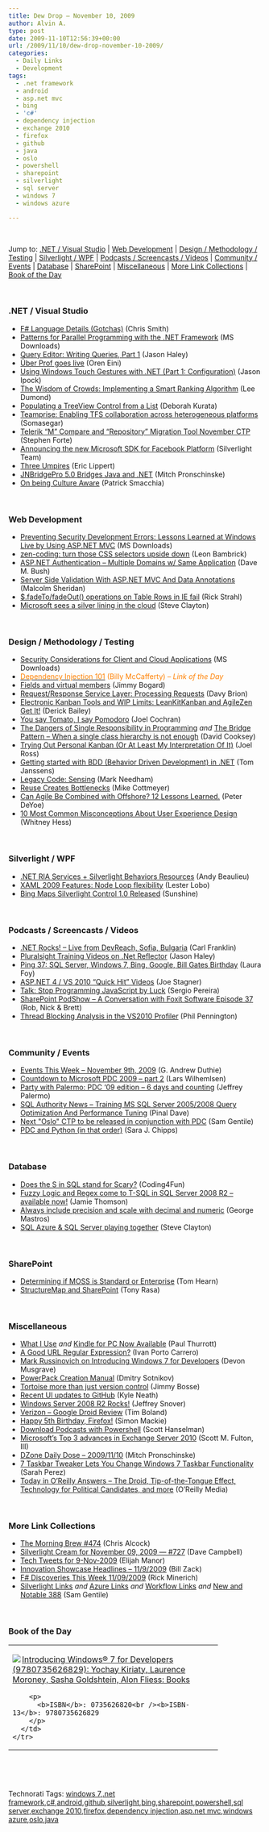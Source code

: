 ```yaml
---
title: Dew Drop – November 10, 2009
author: Alvin A.
type: post
date: 2009-11-10T12:56:39+00:00
url: /2009/11/10/dew-drop-november-10-2009/
categories:
  - Daily Links
  - Development
tags:
  - .net framework
  - android
  - asp.net mvc
  - bing
  - 'c#'
  - dependency injection
  - exchange 2010
  - firefox
  - github
  - java
  - oslo
  - powershell
  - sharepoint
  - silverlight
  - sql server
  - windows 7
  - windows azure

---
```

&#160;

Jump to: [.NET / Visual Studio][1] | [Web Development][2] | [Design / Methodology / Testing][3] | [Silverlight / WPF][4] | [Podcasts / Screencasts / Videos][5] | [Community / Events][6] | [Database][7] | [SharePoint][8] | [Miscellaneous][9] | [More Link Collections][10] | [Book of the Day][11] 

&#160;

### <a name="dotnet"></a>.NET / Visual Studio

  * [F# Language Details (Gotchas)][12] (Chris Smith) 
  * [Patterns for Parallel Programming with the .NET Framework][13] (MS Downloads) 
  * [Query Editor: Writing Queries, Part 1][14] (Jason Haley) 
  * [Über Prof goes live][15] (Oren Eini) 
  * [Using Windows Touch Gestures with .NET (Part 1: Configuration)][16] (Jason Ipock) 
  * [The Wisdom of Crowds: Implementing a Smart Ranking Algorithm][17] (Lee Dumond) 
  * [Populating a TreeView Control from a List][18] (Deborah Kurata) 
  * [Teamprise: Enabling TFS collaboration across heterogeneous platforms][19] (Somasegar) 
  * [Telerik “M” Compare and “Repository” Migration Tool November CTP][20] (Stephen Forte) 
  * [Announcing the new Microsoft SDK for Facebook Platform][21] (Silverlight Team) 
  * [Three Umpires][22] (Eric Lippert) 
  * [JNBridgePro 5.0 Bridges Java and .NET][23] (Mitch Pronschinske) 
  * [On being Culture Aware][24] (Patrick Smacchia) 

&#160;

### <a name="web"></a>Web Development

  * [Preventing Security Development Errors: Lessons Learned at Windows Live by Using ASP.NET MVC][25] (MS Downloads) 
  * [zen-coding: turn those CSS selectors upside down][26] (Leon Bambrick) 
  * [ASP.NET Authentication – Multiple Domains w/ Same Application][27] (Dave M. Bush) 
  * [Server Side Validation With ASP.NET MVC And Data Annotations][28] (Malcolm Sheridan) 
  * [$.fadeTo/fadeOut() operations on Table Rows in IE fail][29] (Rick Strahl) 
  * [Microsoft sees a silver lining in the cloud][30] (Steve Clayton) 

&#160;

### <a name="design"></a>Design / Methodology / Testing

  * [Security Considerations for Client and Cloud Applications][31] (MS Downloads) 
  * [<font color="#ff8000">Dependency Injection 101</font>][32] <font color="#ff8000">(Billy McCafferty) <em>– Link of the Day</em></font> 
  * [Fields and virtual members][33] (Jimmy Bogard) 
  * [Request/Response Service Layer: Processing Requests][34] (Davy Brion) 
  * [Electronic Kanban Tools and WIP Limits: LeanKitKanban and AgileZen Get It!][35] (Derick Bailey) 
  * [You say Tomato, I say Pomodoro][36] (Joel Cochran) 
  * [The Dangers of Single Responsibility in Programming][37] _and_&#160;[The Bridge Pattern – When a single class hierarchy is not enough][38] (David Cooksey) 
  * [Trying Out Personal Kanban (Or At Least My Interpretation Of It)][39] (Joel Ross) 
  * [Getting started with BDD (Behavior Driven Development) in .NET][40] (Tom Janssens) 
  * [Legacy Code: Sensing][41] (Mark Needham) 
  * [Reuse Creates Bottlenecks][42] (Mike Cottmeyer) 
  * [Can Agile Be Combined with Offshore? 12 Lessons Learned.][43] (Peter DeYoe)
  * [10 Most Common Misconceptions About User Experience Design][44] (Whitney Hess)

&#160;

### <a name="silverlight"></a>Silverlight / WPF

  * [.NET RIA Services + Silverlight Behaviors Resources][45] (Andy Beaulieu) 
  * [XAML 2009 Features: Node Loop flexibility][46] (Lester Lobo) 
  * [Bing Maps Silverlight Control 1.0 Released][47] (Sunshine) 

&#160;

### <a name="podcasts"></a>Podcasts / Screencasts / Videos

  * [.NET Rocks! &#8211; Live from DevReach, Sofia, Bulgaria][48] (Carl Franklin) 
  * [Pluralsight Training Videos on .Net Reflector][49] (Jason Haley) 
  * [Ping 37: SQL Server, Windows 7, Bing, Google, Bill Gates Birthday][50] (Laura Foy) 
  * [ASP.NET 4 / VS 2010 “Quick Hit” Videos][51] (Joe Stagner) 
  * [Talk: Stop Programming JavaScript by Luck][52] (Sergio Pereira) 
  * [SharePoint PodShow &#8211; A Conversation with Foxit Software Episode 37][53] (Rob, Nick & Brett) 
  * [Thread Blocking Analysis in the VS2010 Profiler][54] (Phil Pennington) 

&#160;

### <a name="events"></a>Community / Events

  * [Events This Week – November 9th, 2009][55] (G. Andrew Duthie) 
  * [Countdown to Microsoft PDC 2009 – part 2][56] (Lars Wilhemlsen) 
  * [Party with Palermo: PDC ‘09 edition – 6 days and counting][57] (Jeffrey Palermo) 
  * [SQL Authority News – Training MS SQL Server 2005/2008 Query Optimization And Performance Tuning][58] (Pinal Dave) 
  * [Next "Oslo" CTP to be released in conjunction with PDC][59] (Sam Gentile) 
  * [PDC and Python (in that order)][60] (Sara J. Chipps) 

&#160;

### <a name="db"></a>Database

  * [Does the S in SQL stand for Scary?][61] (Coding4Fun) 
  * [Fuzzy Logic and Regex come to T-SQL in SQL Server 2008 R2 – available now!][62] (Jamie Thomson) 
  * [Always include precision and scale with decimal and numeric][63] (George Mastros) 
  * [SQL Azure & SQL Server playing together][64] (Steve Clayton) 

&#160;

### <a name="sp"></a>SharePoint

  * [Determining if MOSS is Standard or Enterprise][65] (Tom Hearn) 
  * [StructureMap and SharePoint][66] (Tony Rasa) 

&#160;

### <a name="misc"></a>Miscellaneous

  * [What I Use][67] _and_&#160;[Kindle for PC Now Available][68] (Paul Thurrott) 
  * [A Good URL Regular Expression?][69] (Ivan Porto Carrero) 
  * [Mark Russinovich on Introducing Windows 7 for Developers][70] (Devon Musgrave) 
  * [PowerPack Creation Manual][71] (Dmitry Sotnikov) 
  * [Tortoise more than just version control][72] (Jimmy Bosse) 
  * [Recent UI updates to GitHub][73] (Kyle Neath) 
  * [Windows Server 2008 R2 Rocks!][74] (Jeffrey Snover) 
  * [Verizon – Google Droid Review][75] (Tim Boland) 
  * [Happy 5th Birthday, Firefox!][76] (Simon Mackie) 
  * [Download Podcasts with Powershell][77] (Scott Hanselman) 
  * [Microsoft&#8217;s Top 3 advances in Exchange Server 2010][78] (Scott M. Fulton, III) 
  * [DZone Daily Dose &#8211; 2009/11/10][79] (Mitch Pronschinske) 
  * [7 Taskbar Tweaker Lets You Change Windows 7 Taskbar Functionality][80] (Sarah Perez) 
  * [Today in O&#8217;Reilly Answers &#8211; The Droid, Tip-of-the-Tongue Effect, Technology for Political Candidates, and more][81] (O&#8217;Reilly Media) 

&#160;

### <a name="links"></a>More Link Collections

  * [The Morning Brew #474][82] (Chris Alcock) 
  * [Silverlight Cream for November 09, 2009 &#8212; #727][83] (Dave Campbell) 
  * [Tech Tweets for 9-Nov-2009][84] (Elijah Manor) 
  * [Innovation Showcase Headlines – 11/9/2009][85] (Bill Zack) 
  * [F# Discoveries This Week 11/09/2009][86] (Rick Minerich) 
  * [Silverlight Links][87] _and_&#160;[Azure Links][88] _and_&#160;[Workflow Links][89] _and_&#160;[New and Notable 388][90] (Sam Gentile) 

&#160;

### <a name="book"></a>Book of the Day

<div style="padding-bottom: 0px; margin: 0px; padding-left: 0px; padding-right: 0px; display: inline; float: none; padding-top: 0px" id="scid:7dc1bd33-94bd-46fd-a20b-0131235bcd47:f73786e6-a773-4527-8d46-c3deb8a53286" class="wlWriterSmartContent">
  <table cellspacing="0" cellpadding="2" width="400" border="0" unselectable="on">
    <tr>
      <td valign="top" width="400">
        <p>
          <a title="Introducing Windows&reg; 7 for Developers (9780735626829): Yochay Kiriaty, Laurence Moroney, Sasha Goldshtein, Alon Fliess: Books" href="http://www.amazon.com/exec/obidos/ASIN/0735626820/alvinashcraft-20"><img data-recalc-dims="1" decoding="async" src="https://i0.wp.com/images.amazon.com/images/P/0735626820.01.MZZZZZZZ.jpg?w=660" border="0" align="left" style="float:left" />Introducing Windows&reg; 7 for Developers (9780735626829): Yochay Kiriaty, Laurence Moroney, Sasha Goldshtein, Alon Fliess: Books</a>
        </p>
        
        <p>
          <b>ISBN</b>: 0735626820<br /><b>ISBN-13</b>: 9780735626829
        </p>
      </td>
    </tr>
  </table>
</div>

&#160;

<div style="padding-bottom: 0px; margin: 0px; padding-left: 0px; padding-right: 0px; display: inline; float: none; padding-top: 0px" id="scid:C16BAC14-9A3D-4c50-9394-FBFEF7A93539:d0a5c0d5-a48d-47eb-b49f-9284c1f79d75" class="wlWriterSmartContent">
  <!--dotnetkickit-->
</div>

&#160;

<div style="padding-bottom: 0px; margin: 0px; padding-left: 0px; padding-right: 0px; display: inline; float: none; padding-top: 0px" id="scid:0767317B-992E-4b12-91E0-4F059A8CECA8:6d9db98c-ee53-43dd-9db5-0bef044452f3" class="wlWriterSmartContent">
  Technorati Tags: <a href="http://technorati.com/tags/windows+7" rel="tag">windows 7</a>,<a href="http://technorati.com/tags/.net+framework" rel="tag">.net framework</a>,<a href="http://technorati.com/tags/c%23" rel="tag">c#</a>,<a href="http://technorati.com/tags/android" rel="tag">android</a>,<a href="http://technorati.com/tags/github" rel="tag">github</a>,<a href="http://technorati.com/tags/silverlight" rel="tag">silverlight</a>,<a href="http://technorati.com/tags/bing" rel="tag">bing</a>,<a href="http://technorati.com/tags/sharepoint" rel="tag">sharepoint</a>,<a href="http://technorati.com/tags/powershell" rel="tag">powershell</a>,<a href="http://technorati.com/tags/sql+server" rel="tag">sql server</a>,<a href="http://technorati.com/tags/exchange+2010" rel="tag">exchange 2010</a>,<a href="http://technorati.com/tags/firefox" rel="tag">firefox</a>,<a href="http://technorati.com/tags/dependency+injection" rel="tag">dependency injection</a>,<a href="http://technorati.com/tags/asp.net+mvc" rel="tag">asp.net mvc</a>,<a href="http://technorati.com/tags/windows+azure" rel="tag">windows azure</a>,<a href="http://technorati.com/tags/oslo" rel="tag">oslo</a>,<a href="http://technorati.com/tags/java" rel="tag">java</a>
</div>

<div class="wlWriterHeaderFooter" style="margin:0px; padding:0px 0px 0px 0px;">
  <p>
    <br /> </div>

 [1]: https://morningdew-bpc6g3a0fgaxdxcu.eastus2-01.azurewebsites.net/#dotnet
 [2]: https://morningdew-bpc6g3a0fgaxdxcu.eastus2-01.azurewebsites.net/#web
 [3]: https://morningdew-bpc6g3a0fgaxdxcu.eastus2-01.azurewebsites.net/#design
 [4]: https://morningdew-bpc6g3a0fgaxdxcu.eastus2-01.azurewebsites.net/#silverlight
 [5]: https://morningdew-bpc6g3a0fgaxdxcu.eastus2-01.azurewebsites.net/#podcasts
 [6]: https://morningdew-bpc6g3a0fgaxdxcu.eastus2-01.azurewebsites.net/#events
 [7]: https://morningdew-bpc6g3a0fgaxdxcu.eastus2-01.azurewebsites.net/#db
 [8]: https://morningdew-bpc6g3a0fgaxdxcu.eastus2-01.azurewebsites.net/#sp
 [9]: https://morningdew-bpc6g3a0fgaxdxcu.eastus2-01.azurewebsites.net/#misc
 [10]: https://morningdew-bpc6g3a0fgaxdxcu.eastus2-01.azurewebsites.net/#links
 [11]: https://morningdew-bpc6g3a0fgaxdxcu.eastus2-01.azurewebsites.net/#book
 [12]: http://feedproxy.google.com/~r/ChrisSmithsCompletelyUniqueView/~3/lROrME1WTBY/f-language-details-gotchas.aspx
 [13]: http://feedproxy.google.com/~r/MicrosoftDownloadCenter/~3/IIf7ZD9qJ7s/details.aspx
 [14]: http://jasonhaley.com/blog/post.aspx?id=a12ce820-a040-4bda-82cf-14ae261b669d
 [15]: http://feedproxy.google.com/~r/AyendeRahien/~3/unEF_GejZe4/uumlber-prof-goes-live.aspx
 [16]: http://rdaarchitecture.blogspot.com/2009/11/using-windows-touch-gestures-with-net.html
 [17]: http://leedumond.com/blog/the-wisdom-of-crowds-implementing-a-smart-ranking-algorithm/
 [18]: http://msmvps.com/blogs/deborahk/archive/2009/11/09/populating-a-treeview-control-from-a-list.aspx
 [19]: http://blogs.msdn.com/somasegar/archive/2009/11/09/teamprise-enabling-tfs-collaboration-across-heterogeneous-platforms.aspx
 [20]: http://feedproxy.google.com/~r/StephenFortesBlog/~3/2v9EMZYp_tE/PermaLink,guid,56e074ee-bb50-453c-98b3-6f91b9773bed.aspx
 [21]: http://team.silverlight.net/announcement/announcing-the-new-microsoft-sdk-for-facebook-platform/
 [22]: http://blogs.msdn.com/ericlippert/archive/2009/11/09/three-umpires.aspx
 [23]: http://feeds.dzone.com/~r/zones/dotnet/~3/yVURDLqFFs4/jnbridgepro-50-bridges-java
 [24]: http://codebetter.com/blogs/patricksmacchia/archive/2009/11/09/on-being-culture-aware.aspx
 [25]: http://feedproxy.google.com/~r/MicrosoftDownloadCenter/~3/twM7iICR8t0/details.aspx
 [26]: http://www.secretgeek.net/zen_coding.asp
 [27]: http://blog.dmbcllc.com/2009/11/09/asp-net-authentication-multiple-domains-w-same-application/
 [28]: http://feedproxy.google.com/~r/netCurryRecentArticles/~3/CQUwJBsQLy0/ShowArticle.aspx
 [29]: http://feedproxy.google.com/~r/RickStrahl/~3/AsNk-dxBt30/68055.aspx
 [30]: http://blogs.msdn.com/stevecla01/archive/2009/11/09/microsoft-sees-a-silver-lining-in-the-cloud.aspx
 [31]: http://feedproxy.google.com/~r/MicrosoftDownloadCenter/~3/l6gIeHMOC6w/details.aspx
 [32]: http://feedproxy.google.com/~r/Devlicious/~3/ZxovWJf_E2A/dependency-injection-101.aspx
 [33]: http://feedproxy.google.com/~r/LosTechies/~3/xiYwfDocNI0/fields-and-virtual-members.aspx
 [34]: http://feedproxy.google.com/~r/davybrion/~3/8iW0Cr9ItNw/
 [35]: http://feedproxy.google.com/~r/LosTechies/~3/qNAH9TNEWuA/electronic-kanban-tools-and-wip-limits-leankitkanban-gets-it.aspx
 [36]: http://www.developingfor.net/productivity/you-say-tomato-i-say-pomodoro.html
 [37]: http://www.thycotic.com/the-dangers-of-single-responsibility-in-programming
 [38]: http://www.thycotic.com/the-bridge-pattern-when-a-single-class-hierarchy-is-not-enough
 [39]: http://feeds.rosscode.com/~r/Rosscode/~3/KTFeX5AbC8k/index.php
 [40]: http://www.codeproject.com/KB/library/GettingStartedWithBDD.aspx
 [41]: http://feedproxy.google.com/~r/MarkNeedham/~3/7bO5AFwq4DA/
 [42]: http://feedproxy.google.com/~r/LeadingAgile/~3/Q-qRgWk792M/reuse-creates-bottlenecks.html
 [43]: http://peterdeyoe.wordpress.com/2009/11/04/can-agile-be-combined-with-offshore-12-lessons-learned/
 [44]: http://mashable.com/2009/01/09/user-experience-design/
 [45]: http://www.andybeaulieu.com/Default.aspx?tabid=67&EntryID=176
 [46]: http://blogs.msdn.com/llobo/archive/2009/11/09/xaml-2009-features-node-loop-flexibility.aspx
 [47]: http://feedproxy.google.com/~r/liveside/~3/MGacJM3FTe0/bing-maps-silverlight-control-1-0-released.aspx
 [48]: http://www.dotnetrocks.com/default.aspx?ShowNum=497
 [49]: http://jasonhaley.com/blog/post.aspx?id=5fed2deb-b7e0-4d1e-a94d-8248cf02a266
 [50]: http://channel9.msdn.com/shows/PingShow/Ping-37-SQL-Server-WIndows-7-Bing-Google-Bill-Gates-Birthday/
 [51]: http://misfitgeek.com/blog/aspnet/asp-net-4-vs-2010-ldquo-quick-hit-rdquo-videos/
 [52]: http://feedproxy.google.com/~r/Devlicious/~3/0TBt2fmQ1iQ/talk-stop-programming-javascript-by-luck.aspx
 [53]: http://www.sharepointpodshow.com/archive/2009/11/09/a-conversation-with-foxit-software-episode-37.aspx
 [54]: http://channel9.msdn.com/posts/philpenn/Thread-Blocking-Analysis-in-the-VS2010-Profiler/
 [55]: http://blogs.msdn.com/gduthie/archive/2009/11/09/events-this-week-november-9th-2009.aspx
 [56]: http://www.larswilhelmsen.com/2009/11/09/countdown-to-microsoft-pdc-2009-part-2/
 [57]: http://feedproxy.google.com/~r/jeffreypalermo/~3/K8IQxKndhL8/
 [58]: http://blog.sqlauthority.com/2009/11/10/sql-authority-news-training-ms-sql-server-20052008-query-optimization-and-performance-tuning/
 [59]: http://feedproxy.google.com/~r/SamGentile/~3/rBdtT8MAjzU/
 [60]: http://girldeveloper.com/events/pdc-and-python-in-that-order/
 [61]: http://blogs.msdn.com/coding4fun/archive/2009/11/09/9919667.aspx
 [62]: http://feedproxy.google.com/~r/jamiet/~3/2lgoTsTNzuw/fuzzy-logic-and-regex-come-to-t-sql-in-sql-server-2008-r2-available-now.aspx
 [63]: http://blogs.lessthandot.com/index.php/DataMgmt/DBProgramming/always-include-precision-and-scale-with
 [64]: http://blogs.msdn.com/stevecla01/archive/2009/11/09/sql-azure-sql-server-playing-together.aspx
 [65]: http://feedproxy.google.com/~r/Nerdyhearn/~3/vjLWbbTnd1A/186
 [66]: http://elegantcode.com/2009/11/09/structuremap-and-sharepoint/
 [67]: http://www.winsupersite.com/paul/whatiuse.asp#091109
 [68]: http://community.winsupersite.com/blogs/paul/archive/2009/11/10/kindle-for-pc-now-available.aspx
 [69]: http://feeds.dzone.com/~r/zones/dotnet/~3/eJ5HhApGDPI/good-url-regular-expression
 [70]: http://blogs.msdn.com/microsoft_press/archive/2009/11/09/mark-russinovich-on-introducing-windows-7-for-developers.aspx
 [71]: http://dmitrysotnikov.wordpress.com/2009/11/10/powerpack-creation-manual/
 [72]: http://www.thycotic.com/tortoise-more-than-just-version-control
 [73]: http://github.com/blog/545-recent-ui-updates-to-github
 [74]: http://blogs.msdn.com/powershell/archive/2009/11/09/windows-server-2008-r2-rocks.aspx
 [75]: http://feedproxy.google.com/~r/techtoolblog/~3/mBnAR8yRA5Y/verizon-google-droid-review
 [76]: http://feedproxy.google.com/~r/Webworkerdaily/~3/gK3Y5g1w-R0/
 [77]: http://feedproxy.google.com/~r/ScottHanselman/~3/7gprmpbsbS0/DownloadPodcastsWithPowershell.aspx
 [78]: http://feeds.betanews.com/~r/bn/~3/DySQv06wjyE/1257808594
 [79]: http://feeds.dzone.com/~r/zones/dotnet/~3/q8HZg9MOuVc/dzone-daily-dose-20091110
 [80]: http://on10.net/blogs/sarahintampa/7-Taskbar-Tweaker-Lets-You-Change-Windows-7-Taskbar-Functionality/
 [81]: http://feeds.oreilly.com/~r/oreilly/news/~3/iWtkQBn9Dns/
 [82]: http://feedproxy.google.com/~r/ReflectivePerspective/~3/D5KStoMlRJQ/
 [83]: http://geekswithblogs.net/WynApseTechnicalMusings/archive/2009/11/09/136156.aspx
 [84]: http://elijahmanor.com/webdevdotnet/post.aspx?id=8a2a7568-e8e1-4474-accf-6232018d0fb4
 [85]: http://feedproxy.google.com/~r/ArchitectureStuff/~3/p0vbbOOxxGk/innovation-showcase-headlines-11-9-2009.aspx
 [86]: http://www.atalasoft.com/cs/blogs/rickm/archive/2009/11/09/f-discoveries-this-week-11-09-2009.aspx
 [87]: http://feedproxy.google.com/~r/SamGentile/~3/Vr3k4WwlKKk/
 [88]: http://feedproxy.google.com/~r/SamGentile/~3/xVqMqQjOsgM/
 [89]: http://feedproxy.google.com/~r/SamGentile/~3/wDFoBwwXKRA/
 [90]: http://feedproxy.google.com/~r/SamGentile/~3/Z0ZFZYGEHW4/